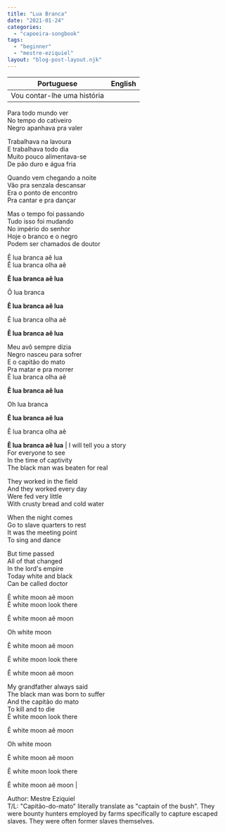 ```yaml
---
title: "Lua Branca"
date: "2021-01-24"
categories: 
  - "capoeira-songbook"
tags: 
  - "beginner"
  - "mestre-eziquiel"
layout: "blog-post-layout.njk"
---
```


| Portuguese | English |
| --- | --- |
| Vou contar-lhe uma história  
Para todo mundo ver  
No tempo do cativeiro  
Negro apanhava pra valer  
  
Trabalhava na lavoura  
E trabalhava todo dia  
Muito pouco alimentava-se  
De pão duro e água fria  
  
Quando vem chegando a noite  
Vão pra senzala descansar  
Era o ponto de encontro  
Pra cantar e pra dançar  
  
Mas o tempo foi passando  
Tudo isso foi mudando  
No império do senhor  
Hoje o branco e o negro  
Podem ser chamados de doutor  
  
Ê lua branca aê lua  
Ê lua branca olha aê  
  
**Ê lua branca aê lua**  
  
Ô lua branca  
  
**Ê lua branca aê lua**  
  
Ê lua branca olha aê  
  
**Ê lua branca aê lua**  
  
Meu avô sempre dizia  
Negro nasceu para sofrer  
E o capitão do mato  
Pra matar e pra morrer  
Ê lua branca olha aê  
  
**Ê lua branca aê lua**  
  
Oh lua branca  
  
**Ê lua branca aê lua**  
  
Ê lua branca olha aê  
  
**Ê lua branca aê lua** | I will tell you a story  
For everyone to see  
In the time of captivity  
The black man was beaten for real  
  
They worked in the field  
And they worked every day  
Were fed very little  
With crusty bread and cold water  
  
When the night comes  
Go to slave quarters to rest  
It was the meeting point  
To sing and dance  
  
But time passed  
All of that changed  
In the lord's empire  
Today white and black  
Can be called doctor  
  
Ê white moon aê moon  
Ê white moon look there  
  
Ê white moon aê moon  
  
Oh white moon  
  
Ê white moon aê moon  
  
Ê white moon look there  
  
Ê white moon aê moon  
  
My grandfather always said  
The black man was born to suffer  
And the capitão do mato  
To kill and to die  
Ê white moon look there  
  
Ê white moon aê moon  
  
Oh white moon  
  
Ê white moon aê moon  
  
Ê white moon look there  
  
Ê white moon aê moon |

<figcaption>

Author: Mestre Eziquiel  
T/L: "Capitão-do-mato" literally translate as "captain of the bush". They were bounty hunters employed by farms specifically to capture escaped slaves. They were often former slaves themselves.

</figcaption>
